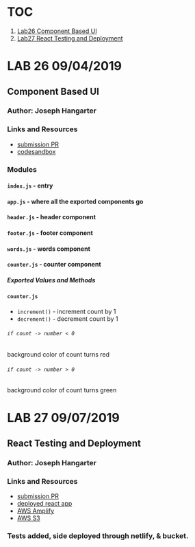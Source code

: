 # TOC
1. [Lab26 Component Based UI](#LAB-26)
2. [Lab27 React Testing and Deployment](LAB-27)

# LAB 26 09/04/2019

## Component Based UI

### Author: Joseph Hangarter

### Links and Resources

- [submission PR](https://github.com/401-advanced-javascriptnights-joseph/lab-26-Component-Based-UI/pull/1)
- [codesandbox](https://codesandbox.io/s/starter-code-76890)

### Modules

#### `index.js` - entry

#### `app.js` - where all the exported components go

#### `header.js` - header component

#### `footer.js` - footer component

#### `words.js` - words component

#### `counter.js` - counter component

##### Exported Values and Methods

#### `counter.js`

- `increment()` - increment count by 1
- `decrement()` - decrement count by 1

###### `if count -> number < 0`

background color of count turns red

###### `if count -> number > 0`

background color of count turns green

# LAB 27 09/07/2019

## React Testing and Deployment

### Author: Joseph Hangarter

### Links and Resources

- [submission PR](https://github.com/401-advanced-javascriptnights-joseph/lab-26-Component-Based-UI/pull/3)
- [deployed react app](https://josephs-amazing-basic-counter.netlify.com/)
- [AWS Amplify](https://react-testing.d456g63zd1gal.amplifyapp.com/)
- [AWS S3](http://joes-react-counter.s3-website-us-west-2.amazonaws.com/)

### Tests added, side deployed through netlify, & bucket.
